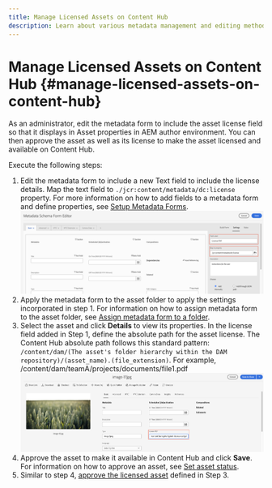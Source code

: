 ```yaml
---
title: Manage Licensed Assets on Content Hub
description: Learn about various metadata management and editing methods
---
```


# Manage Licensed Assets on Content Hub {#manage-licensed-assets-on-content-hub}

As an administrator, edit the metadata form to include the asset license field so that it displays in Asset properties in AEM author environment. You can then approve the asset as well as its license to make the asset licensed and available on Content Hub.

Execute the following steps:

1. Edit the metadata form to include a new Text field to include the license details. Map the text field to `./jcr:content/metadata/dc:license` property. For more information on how to add fields to a metadata form and define properties, see [Setup Metadata Forms](/help/assets/metadata-assets-view.md#metadata-forms).
![zip extraction](/help/assets/assets/metadata-form-edit.png)
1. Apply the metadata form to the asset folder to apply the settings incorporated in step 1. For information on how to assign metadata form to the asset folder, see [Assign metadata form to a folder](/help/assets/metadata-assets-view.md#metadata-forms).
1. Select the asset and click **Details** to view its properties. In the license field added in Step 1, define the absolute path for the asset license. The Content Hub absolute path follows this standard pattern: `/content/dam/(The asset's folder hierarchy within the DAM repository)/(asset_name).(file_extension)`. For example, /content/dam/teamA/projects/documents/file1.pdf
![absolute path](/help/assets/assets/absolute-path.png)
1. Approve the asset to make it available in Content Hub and click **Save**. For information on how to approve an asset, see [Set asset status](/help/assets/manage-organize-assets-view.md#set-asset-status).
1. Similar to step 4, [approve the licensed asset](/help/assets/manage-organize-assets-view.md#set-asset-status) defined in Step 3.


